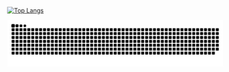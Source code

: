 [![Top Langs](https://github-readme-stats.vercel.app/api/top-langs/?username=akibanator&layout=compact&show_icons=true&theme=dark)](https://github.com/anuraghazra/github-readme-stats)

![Snake animation](https://github.com/akibanator/akibanator/blob/output/github-contribution-grid-snake.svg)
<!--
**akibanator/akibanator** is a ✨ _special_ ✨ repository because its `README.md` (this file) appears on your GitHub profile.

Here are some ideas to get you started:

- 🔭 I’m currently working on ...
- 🌱 I’m currently learning ...
- 👯 I’m looking to collaborate on ...
- 🤔 I’m looking for help with ...
- 💬 Ask me about ...
- 📫 How to reach me: ...
- 😄 Pronouns: ...
- ⚡ Fun fact: ...
-->
